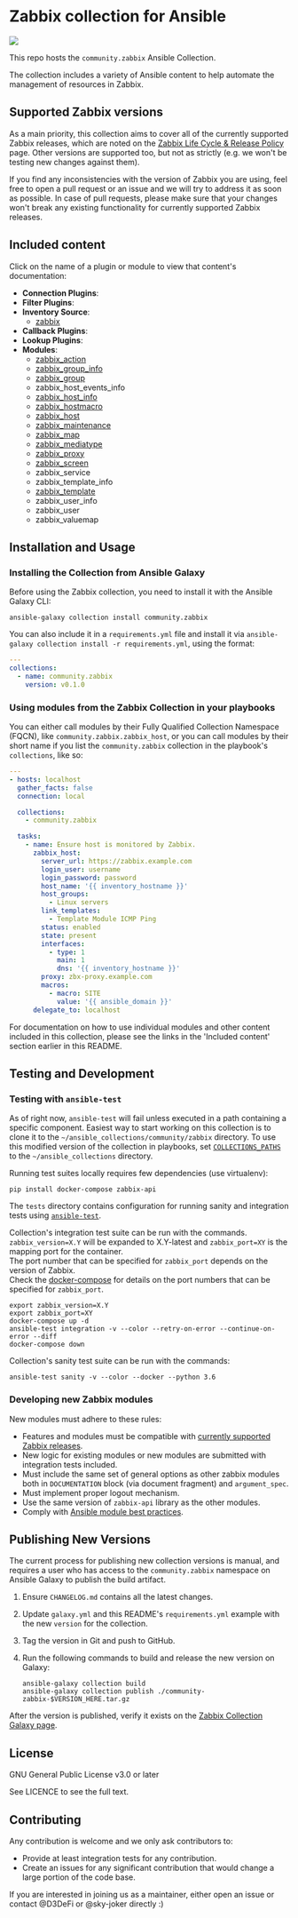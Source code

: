 # Zabbix collection for Ansible

![](https://github.com/ansible-collections/community.zabbix/workflows/CI/badge.svg)

This repo hosts the `community.zabbix` Ansible Collection.

The collection includes a variety of Ansible content to help automate the management of resources in Zabbix.

## Supported Zabbix versions

As a main priority, this collection aims to cover all of the currently supported Zabbix releases, which are noted on the [Zabbix Life Cycle & Release Policy](https://www.zabbix.com/life_cycle_and_release_policy) page.
Other versions are supported too, but not as strictly (e.g. we won't be testing new changes against them).

If you find any inconsistencies with the version of Zabbix you are using, feel free to open a pull request or an issue and we will try to address it as soon as possible.
In case of pull requests, please make sure that your changes won't break any existing functionality for currently supported Zabbix releases.

## Included content

Click on the name of a plugin or module to view that content's documentation:

  - **Connection Plugins**:
  - **Filter Plugins**:
  - **Inventory Source**:
    - [zabbix](https://github.com/ansible-collections/community.zabbix/blob/master/scripts/inventory/zabbix.py)
  - **Callback Plugins**:
  - **Lookup Plugins**:
  - **Modules**:
    - [zabbix\_action](https://docs.ansible.com/ansible/latest/modules/zabbix_action_module.html)
    - [zabbix\_group\_info](https://docs.ansible.com/ansible/latest/modules/zabbix_group_info_module.html)
    - [zabbix\_group](https://docs.ansible.com/ansible/latest/modules/zabbix_group_module.html)
    - zabbix\_host\_events\_info
    - [zabbix\_host\_info](https://docs.ansible.com/ansible/latest/modules/zabbix_host_info_module.html)
    - [zabbix\_hostmacro](https://docs.ansible.com/ansible/latest/modules/zabbix_hostmacro_module.html)
    - [zabbix\_host](https://docs.ansible.com/ansible/latest/modules/zabbix_host_module.html)
    - [zabbix\_maintenance](https://docs.ansible.com/ansible/latest/modules/zabbix_maintenance_module.html)
    - [zabbix\_map](https://docs.ansible.com/ansible/latest/modules/zabbix_map_module.html)
    - [zabbix\_mediatype](https://docs.ansible.com/ansible/latest/modules/zabbix_mediatype_module.html)
    - [zabbix\_proxy](https://docs.ansible.com/ansible/latest/modules/zabbix_proxy_module.html)
    - [zabbix\_screen](https://docs.ansible.com/ansible/latest/modules/zabbix_screen_module.html)
    - zabbix\_service
    - zabbix\_template\_info
    - [zabbix\_template](https://docs.ansible.com/ansible/latest/modules/zabbix_template_module.html)
    - zabbix\_user\_info
    - zabbix\_user
    - zabbix\_valuemap

## Installation and Usage

### Installing the Collection from Ansible Galaxy

Before using the Zabbix collection, you need to install it with the Ansible Galaxy CLI:

    ansible-galaxy collection install community.zabbix

You can also include it in a `requirements.yml` file and install it via `ansible-galaxy collection install -r requirements.yml`, using the format:

```yaml
---
collections:
  - name: community.zabbix
    version: v0.1.0
```

### Using modules from the Zabbix Collection in your playbooks

You can either call modules by their Fully Qualified Collection Namespace (FQCN), like `community.zabbix.zabbix_host`, or you can call modules by their short name if you list the `community.zabbix` collection in the playbook's `collections`, like so:

```yaml
---
- hosts: localhost
  gather_facts: false
  connection: local

  collections:
    - community.zabbix

  tasks:
    - name: Ensure host is monitored by Zabbix.
      zabbix_host:
        server_url: https://zabbix.example.com
        login_user: username
        login_password: password
        host_name: '{{ inventory_hostname }}'
        host_groups:
          - Linux servers
        link_templates:
          - Template Module ICMP Ping
        status: enabled
        state: present
        interfaces:
          - type: 1
            main: 1
            dns: '{{ inventory_hostname }}'
        proxy: zbx-proxy.example.com
        macros:
          - macro: SITE
            value: '{{ ansible_domain }}'
      delegate_to: localhost
```

For documentation on how to use individual modules and other content included in this collection, please see the links in the 'Included content' section earlier in this README.

## Testing and Development

### Testing with `ansible-test`

As of right now, `ansible-test` will fail unless executed in a path containing a specific component. Easiest way to start working on this collection is to clone it to the `~/ansible_collections/community/zabbix` directory. To use this modified version of the collection in playbooks, set [`COLLECTIONS_PATHS`](https://docs.ansible.com/ansible/latest/reference_appendices/config.html#collections-paths) to the `~/ansible_collections` directory.

Running test suites locally requires few dependencies (use virtualenv):

    pip install docker-compose zabbix-api

The `tests` directory contains configuration for running sanity and integration tests using [`ansible-test`](https://docs.ansible.com/ansible/latest/dev_guide/testing_integration.html).

Collection's integration test suite can be run with the commands.  
`zabbix_version=X.Y` will be expanded to X.Y-latest and `zabbix_port=XY` is the mapping port for the container.  
The port number that can be specified for `zabbix_port` depends on the version of Zabbix.  
Check the [docker-compose](https://github.com/ansible-collections/community.zabbix/blob/master/docker-compose.yml) for details on the port numbers that can be specified for `zabbix_port`.

    export zabbix_version=X.Y
    export zabbix_port=XY
    docker-compose up -d
    ansible-test integration -v --color --retry-on-error --continue-on-error --diff
    docker-compose down

Collection's sanity test suite can be run with the commands:

    ansible-test sanity -v --color --docker --python 3.6

### Developing new Zabbix modules

New modules must adhere to these rules:

* Features and modules must be compatible with [currently supported Zabbix releases](https://www.zabbix.com/life_cycle_and_release_policy).
* New logic for existing modules or new modules are submitted with integration tests included.
* Must include the same set of general options as other zabbix modules both in `DOCUMENTATION` block (via document fragment) and `argument_spec`.
* Must implement proper logout mechanism.
* Use the same version of `zabbix-api` library as the other modules.
* Comply with [Ansible module best practices](https://docs.ansible.com/ansible/devel/dev_guide/developing_modules_best_practices.html).

## Publishing New Versions

The current process for publishing new collection versions is manual, and requires a user who has access to the `community.zabbix` namespace on Ansible Galaxy to publish the build artifact.

  1. Ensure `CHANGELOG.md` contains all the latest changes.
  2. Update `galaxy.yml` and this README's `requirements.yml` example with the new `version` for the collection.
  3. Tag the version in Git and push to GitHub.
  4. Run the following commands to build and release the new version on Galaxy:

     ```
     ansible-galaxy collection build
     ansible-galaxy collection publish ./community-zabbix-$VERSION_HERE.tar.gz
     ```

After the version is published, verify it exists on the [Zabbix Collection Galaxy page](https://galaxy.ansible.com/community/zabbix).

## License

GNU General Public License v3.0 or later

See LICENCE to see the full text.

## Contributing

Any contribution is welcome and we only ask contributors to:

* Provide at least integration tests for any contribution.
* Create an issues for any significant contribution that would change a large portion of the code base.

If you are interested in joining us as a maintainer, either open an issue or contact @D3DeFi or @sky-joker directly :)
